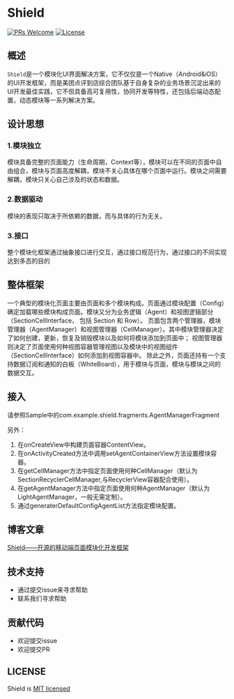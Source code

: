 # Shield

[![PRs Welcome](https://img.shields.io/badge/PRs-welcome-brightgreen.svg)](https://github.com/Meituan-Dianping/Shield/pulls)
[![License](https://img.shields.io/badge/license-MIT-blue.svg)](https://github.com/Meituan-Dianping/Shield/blob/master/LICENSE)

## 概述

`Shield`是一个模块化UI界面解决方案，它不仅仅是一个Native（Android&iOS）的UI开发框架，而是美团点评到店综合团队基于自身复杂的业务场景沉淀出来的UI开发最佳实践，它不但具备高可复用性，协同开发等特性，还包括后端动态配置，动态模块等一系列解决方案。


## 设计思想

### 1.模块独立

模块具备完整的页面能力（生命周期，Context等），模块可以在不同的页面中自由组合，模块与页面高度解耦，模块不关心具体在哪个页面中运行。模块之间需要解耦，模块只关心自己涉及的状态和数据。

### 2.数据驱动
模块的表现只取决于所依赖的数据，而与具体的行为无关。

### 3.接口
整个模块化框架通过抽象接口进行交互，通过接口规范行为，通过接口的不同实现达到多态的目的

## 整体框架

一个典型的模块化页面主要由页面和多个模块构成。页面通过模块配置（Config）确定加载哪些模块构成页面。模块又分为业务逻辑（Agent）和视图逻辑部分（SectionCellInterface， 包括 Section 和 Row）。
页面包含两个管理器，模块管理器（AgentManager）和视图管理器（CellManager）。其中模块管理器决定了如何创建，更新，恢复及销毁模块以及如何将模块添加到页面中；
视图管理器则决定了页面使用何种视图容器管理视图以及模块中的视图组件（SectionCellInterface）如何添加到视图容器中。
除此之外，页面还持有一个支持数据订阅和通知的白板（WhiteBoard），用于模块与页面，模块与模块之间的数据交互。

## 接入
请参照Sample中的com.example.shield.fragments.AgentManagerFragment

另外：

1. 在onCreateView中构建页面容器ContentView。
2. 在onActivityCreated方法中调用setAgentContainerView方法设置模块容器。
3. 在getCellManager方法中指定页面使用何种CellManager（默认为SectionRecyclerCellManager,与RecyclerView容器配合使用）。
4. 在getAgentManager方法中指定页面使用何种AgentManager（默认为LightAgentManager，一般无需定制）。
5. 通过generaterDefaultConfigAgentList方法指定模块配置。

## 博客文章
[Shield——开源的移动端页面模块化开发框架](https://tech.meituan.com/shield-opensource.html)

## 技术支持
- 通过提交issue来寻求帮助
- 联系我们寻求帮助

## 贡献代码
- 欢迎提交issue
- 欢迎提交PR

## LICENSE

Shield is [MIT licensed](https://github.com/Meituan-Dianping/Shield/blob/master/LICENSE)